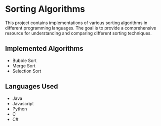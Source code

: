 # Sorting Algorithms

This project contains implementations of various sorting algorithms in different programming languages. The goal is to provide a comprehensive resource for understanding and comparing different sorting techniques.

## Implemented Algorithms

- Bubble Sort
- Merge Sort
- Selection Sort

## Languages Used

- Java
- Javascript
- Python
- C
- C#